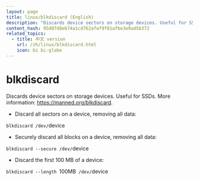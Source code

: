 ```yaml
---
layout: page
title: linux/blkdiscard (English)
description: "Discards device sectors on storage devices. Useful for SSDs."
content_hash: 95d07d8e674a1cd762afef9f81afbe3e9ad5b372
related_topics:
  - title: 中文 version
    url: /zh/linux/blkdiscard.html
    icon: bi bi-globe
---
```

# blkdiscard

Discards device sectors on storage devices. Useful for SSDs.
More information: <https://manned.org/blkdiscard>.

- Discard all sectors on a device, removing all data:

`blkdiscard /dev/`<span class="tldr-var badge badge-pill bg-dark-lm bg-white-dm text-white-lm text-dark-dm font-weight-bold">device</span>

- Securely discard all blocks on a device, removing all data:

`blkdiscard --secure /dev/`<span class="tldr-var badge badge-pill bg-dark-lm bg-white-dm text-white-lm text-dark-dm font-weight-bold">device</span>

- Discard the first 100 MB of a device:

`blkdiscard --length `<span class="tldr-var badge badge-pill bg-dark-lm bg-white-dm text-white-lm text-dark-dm font-weight-bold">100MB</span>` /dev/`<span class="tldr-var badge badge-pill bg-dark-lm bg-white-dm text-white-lm text-dark-dm font-weight-bold">device</span>
